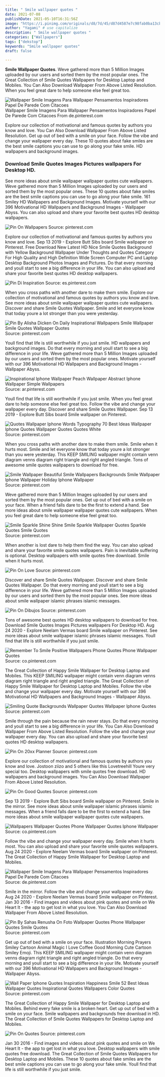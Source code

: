 ```yaml
---
title: " Smile wallpaper quotes "
date: 2021-07-08
publishDate: 2021-05-10T16:31:56Z
image: "https://i.pinimg.com/originals/d8/7d/45/d87d4587e7c98fab0ba13cb9c5a378f2.jpg"
author: "Yagami" # use capitalize
description: " Smile wallpaper quotes "
categories: ["Wallpapers"]
tags: ["dekstop"]
keywords: "Smile wallpaper quotes"
draft: false

---
```



**Smile Wallpaper Quotes**. Weve gathered more than 5 Million Images uploaded by our users and sorted them by the most popular ones. The Great Collection of Smile Quotes Wallpapers for Desktop Laptop and Mobiles. You Can Also Download Wallpaper From Above Listed Resolution. When you feel great dare to help someone else feel great too.

![Wallpaper Smile Imagens Para Wallpaper Pensamentos Inspiradores Papel De Parede Com Citacoes](https://i.pinimg.com/originals/b9/f1/aa/b9f1aa2f879e046a7fbf1c152455c66e.jpg "Wallpaper Smile Imagens Para Wallpaper Pensamentos Inspiradores Papel De Parede Com Citacoes")
Wallpaper Smile Imagens Para Wallpaper Pensamentos Inspiradores Papel De Parede Com Citacoes From de.pinterest.com


Explore our collection of motivational and famous quotes by authors you know and love. You Can Also Download Wallpaper From Above Listed Resolution. Get up out of bed with a smile on your face. Follow the vibe and change your wallpaper every day. These 10 quotes about fake smiles are the best smile captions you can use to go along your fake smile. HD wallpapers and background images.

### Download Smile Quotes Images Pictures wallpapers For Desktop HD.

See more ideas about smile wallpaper wallpaper quotes cute wallpapers. Weve gathered more than 5 Million Images uploaded by our users and sorted them by the most popular ones. These 10 quotes about fake smiles are the best smile captions you can use to go along your fake smile. 161 Smiley HD Wallpapers and Background Images. Motivate yourself with our 396 Motivational HD Wallpapers and Background Images - Wallpaper Abyss. You can also upload and share your favorite best quotes HD desktop wallpapers.


![Pin On Wallpapers](https://i.pinimg.com/originals/62/34/eb/6234eb89c94378ce51373e755c2a574a.jpg "Pin On Wallpapers")
Source: pinterest.com

Explore our collection of motivational and famous quotes by authors you know and love. Sep 13 2019 - Explore Butt Sibs board Smile wallpaper on Pinterest. Free Download New Latest HD Nice Smile Quotes Background with Yellow Background Wallpaper Under Thoughts and Quotes Category For High Quality and High Definition Wide Screen Computer PC and Laptop Desktop Background Photos Images and Pictures. Do that every morning and youll start to see a big difference in your life. You can also upload and share your favorite best quotes HD desktop wallpapers.

![Pin Di Inspiration](https://i.pinimg.com/originals/6e/52/7d/6e527dc8a8bfa0611596932f060f28f7.jpg "Pin Di Inspiration")
Source: es.pinterest.com

When you cross paths with another dare to make them smile. Explore our collection of motivational and famous quotes by authors you know and love. See more ideas about smile wallpaper wallpaper quotes cute wallpapers. Discover and share Smile Quotes Wallpaper. Smile and let everyone know that today youre a lot stronger than you were yesterday.

![Pin By Alisha Dicken On Daily Inspirational Wallpapers Smile Wallpaper Smile Quotes Wallpaper Quotes](https://i.pinimg.com/originals/8b/34/eb/8b34ebf67a84327600be06f29fbe928b.jpg "Pin By Alisha Dicken On Daily Inspirational Wallpapers Smile Wallpaper Smile Quotes Wallpaper Quotes")
Source: pinterest.com

Youll find that life is still worthwhile if you just smile. HD wallpapers and background images. Do that every morning and youll start to see a big difference in your life. Weve gathered more than 5 Million Images uploaded by our users and sorted them by the most popular ones. Motivate yourself with our 396 Motivational HD Wallpapers and Background Images - Wallpaper Abyss.

![Inspirational Iphone Wallpaper Peach Wallpaper Abstract Iphone Wallpaper Simple Wallpapers](https://i.pinimg.com/originals/75/47/6b/75476b491d85d4775f0329787f8e64d2.jpg "Inspirational Iphone Wallpaper Peach Wallpaper Abstract Iphone Wallpaper Simple Wallpapers")
Source: ar.pinterest.com

Youll find that life is still worthwhile if you just smile. When you feel great dare to help someone else feel great too. Follow the vibe and change your wallpaper every day. Discover and share Smile Quotes Wallpaper. Sep 13 2019 - Explore Butt Sibs board Smile wallpaper on Pinterest.

![Quotes Wallpaper Iphone Words Typography 70 Best Ideas Wallpaper Iphone Quotes Wallpaper Quotes Quotes White](https://i.pinimg.com/564x/37/dd/44/37dd446391dd0d46343e260c443c11da.jpg "Quotes Wallpaper Iphone Words Typography 70 Best Ideas Wallpaper Iphone Quotes Wallpaper Quotes Quotes White")
Source: pinterest.com

When you cross paths with another dare to make them smile. Smile when it hurts most. Smile and let everyone know that today youre a lot stronger than you were yesterday. This KEEP SMILING wallpaper might contain venn diagram venns diagram right triangle and right angled triangle. Tons of awesome smile quotes wallpapers to download for free.

![Smile Wallpaper Beautiful Smile Wallpapers Backgrounds Smile Wallpaper Iphone Wallpaper Holiday Iphone Wallpaper](https://i.pinimg.com/originals/ce/4d/2f/ce4d2fc3c347606bc5832d91e2c663d5.jpg "Smile Wallpaper Beautiful Smile Wallpapers Backgrounds Smile Wallpaper Iphone Wallpaper Holiday Iphone Wallpaper")
Source: pinterest.com

Weve gathered more than 5 Million Images uploaded by our users and sorted them by the most popular ones. Get up out of bed with a smile on your face. When a friend falls dare to be the first to extend a hand. See more ideas about smile wallpaper wallpaper quotes cute wallpapers. When you feel great dare to help someone else feel great too.

![Smile Sparkle Shine Shine Smile Sparkle Wallpaper Quotes Sparkle Quotes Smile Quotes](https://i.pinimg.com/originals/6d/e7/f8/6de7f830b4e3c7bbbeeecd04f02aa95e.jpg "Smile Sparkle Shine Shine Smile Sparkle Wallpaper Quotes Sparkle Quotes Smile Quotes")
Source: pinterest.com

When another is lost dare to help them find the way. You can also upload and share your favorite smile quotes wallpapers. Pain is inevitable suffering is optional. Desktop wallpapers with smile quotes free download. Smile when it hurts most.

![Pin On Love](https://i.pinimg.com/originals/91/b7/6b/91b76b41e471d7d1cf4a8d1e145b1325.jpg "Pin On Love")
Source: pinterest.com

Discover and share Smile Quotes Wallpaper. Discover and share Smile Quotes Wallpaper. Do that every morning and youll start to see a big difference in your life. Weve gathered more than 5 Million Images uploaded by our users and sorted them by the most popular ones. See more ideas about smile wallpaper islamic phrases islamic messages.

![Pin On Dibujos](https://i.pinimg.com/474x/e2/93/43/e293432372a1338d58fb99174d38bfd0.jpg "Pin On Dibujos")
Source: pinterest.com

Tons of awesome best quotes HD desktop wallpapers to download for free. Download Smile Quotes Images Pictures wallpapers For Desktop HD. Aug 24 2020 - Explore Neelam Vermas board Smile wallpaper on Pinterest. See more ideas about smile wallpaper islamic phrases islamic messages. Youll find that life is still worthwhile if you just smile.

![Remember To Smile Positive Wallpapers Phone Quotes Phone Wallpaper Quotes](https://i.pinimg.com/originals/56/4f/7e/564f7ecf5ca8d2231e8455d7c81eabf6.png "Remember To Smile Positive Wallpapers Phone Quotes Phone Wallpaper Quotes")
Source: co.pinterest.com

The Great Collection of Happy Smile Wallpaper for Desktop Laptop and Mobiles. This KEEP SMILING wallpaper might contain venn diagram venns diagram right triangle and right angled triangle. The Great Collection of Happy Smile Wallpaper for Desktop Laptop and Mobiles. Follow the vibe and change your wallpaper every day. Motivate yourself with our 396 Motivational HD Wallpapers and Background Images - Wallpaper Abyss.

![Smiling Quote Backgrounds Wallpaper Quotes Wallpaper Iphone Quotes](https://i.pinimg.com/originals/d1/01/6d/d1016d57f94fce03e6dab786792c24df.jpg "Smiling Quote Backgrounds Wallpaper Quotes Wallpaper Iphone Quotes")
Source: pinterest.com

Smile through the pain because the rain never stays. Do that every morning and youll start to see a big difference in your life. You Can Also Download Wallpaper From Above Listed Resolution. Follow the vibe and change your wallpaper every day. You can also upload and share your favorite best quotes HD desktop wallpapers.

![Pin On 20xx Planner](https://i.pinimg.com/originals/1e/f9/be/1ef9be506bbc116c2d3d18866dc82b2c.png "Pin On 20xx Planner")
Source: pinterest.com

Explore our collection of motivational and famous quotes by authors you know and love. Jostoon ziizo and 5 others like this Lovetreehill Youre very special too. Desktop wallpapers with smile quotes free download. HD wallpapers and background images. You Can Also Download Wallpaper From Above Listed Resolution.

![Pin On Good Quotes](https://i.pinimg.com/736x/8b/8b/b9/8b8bb9708233a1c4af33dfcb7f843ec5.jpg "Pin On Good Quotes")
Source: pinterest.com

Sep 13 2019 - Explore Butt Sibs board Smile wallpaper on Pinterest. Smile in the mirror. See more ideas about smile wallpaper islamic phrases islamic messages. When a friend falls dare to be the first to extend a hand. See more ideas about smile wallpaper wallpaper quotes cute wallpapers.

![Wallpapers Wallpaper Quotes Phone Wallpaper Quotes Iphone Wallpaper](https://i.pinimg.com/originals/29/8f/67/298f677dff55b5e8d1ede0ecfe3aa118.jpg "Wallpapers Wallpaper Quotes Phone Wallpaper Quotes Iphone Wallpaper")
Source: co.pinterest.com

Follow the vibe and change your wallpaper every day. Smile when it hurts most. You can also upload and share your favorite smile quotes wallpapers. Aug 24 2020 - Explore Neelam Vermas board Smile wallpaper on Pinterest. The Great Collection of Happy Smile Wallpaper for Desktop Laptop and Mobiles.

![Wallpaper Smile Imagens Para Wallpaper Pensamentos Inspiradores Papel De Parede Com Citacoes](https://i.pinimg.com/originals/b9/f1/aa/b9f1aa2f879e046a7fbf1c152455c66e.jpg "Wallpaper Smile Imagens Para Wallpaper Pensamentos Inspiradores Papel De Parede Com Citacoes")
Source: de.pinterest.com

Smile in the mirror. Follow the vibe and change your wallpaper every day. Aug 24 2020 - Explore Neelam Vermas board Smile wallpaper on Pinterest. Jan 30 2016 - Find images and videos about pink quotes and smile on We Heart It - the app to get lost in what you love. You Can Also Download Wallpaper From Above Listed Resolution.

![Pin By Sahas Renusha On Foto Wallpaper Quotes Phone Wallpaper Quotes Smile Quotes](https://i.pinimg.com/originals/16/ff/73/16ff73d3581439a755bc9b74ca987031.jpg "Pin By Sahas Renusha On Foto Wallpaper Quotes Phone Wallpaper Quotes Smile Quotes")
Source: pinterest.com

Get up out of bed with a smile on your face. Illustration Morning Prayers Smiley Cartoon Animal Magic I Love Coffee Good Morning Cute Cartoon Smiley Emoji. This KEEP SMILING wallpaper might contain venn diagram venns diagram right triangle and right angled triangle. Do that every morning and youll start to see a big difference in your life. Motivate yourself with our 396 Motivational HD Wallpapers and Background Images - Wallpaper Abyss.

![Wall Paper Iphone Quotes Inspiration Happiness Smile 52 Best Ideas Wallpaper Quotes Inspirational Quotes Wallpapers Color Quotes](https://i.pinimg.com/564x/cd/67/da/cd67daa930ea8e954955bf3af82bbbab.jpg "Wall Paper Iphone Quotes Inspiration Happiness Smile 52 Best Ideas Wallpaper Quotes Inspirational Quotes Wallpapers Color Quotes")
Source: pinterest.com

The Great Collection of Happy Smile Wallpaper for Desktop Laptop and Mobiles. Behind every fake smile is a broken heart. Get up out of bed with a smile on your face. Smile wallpapers and backgrounds free download in HD. The Great Collection of Smile Quotes Wallpapers for Desktop Laptop and Mobiles.

![Pin On Quotes](https://i.pinimg.com/originals/d8/7d/45/d87d4587e7c98fab0ba13cb9c5a378f2.jpg "Pin On Quotes")
Source: pinterest.com

Jan 30 2016 - Find images and videos about pink quotes and smile on We Heart It - the app to get lost in what you love. Desktop wallpapers with smile quotes free download. The Great Collection of Smile Quotes Wallpapers for Desktop Laptop and Mobiles. These 10 quotes about fake smiles are the best smile captions you can use to go along your fake smile. Youll find that life is still worthwhile if you just smile.

